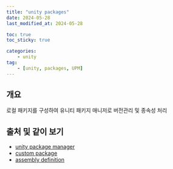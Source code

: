 ```yaml
---
title: "unity packages"
date: 2024-05-28
last_modified_at: 2024-05-28

toc: true
toc_sticky: true

categories:
    - unity
tag:
    - [unity, packages, UPM]
---
```


## 개요
 로컬 패키지를 구성하여 유니티 패키지 매니저로 버전관리 및 종속성 처리



 


## 출처 및 같이 보기
 - <a href="https://docs.unity3d.com/kr/2023.2/Manual/Packages.html">unity package manager</a>
 - <a href="https://docs.unity3d.com/kr/2023.2/Manual/CustomPackages.html">custom package</a>
 - <a href="https://docs.unity3d.com/kr/2023.2/Manual/ScriptCompilationAssemblyDefinitionFiles.html">assembly definition</a>
